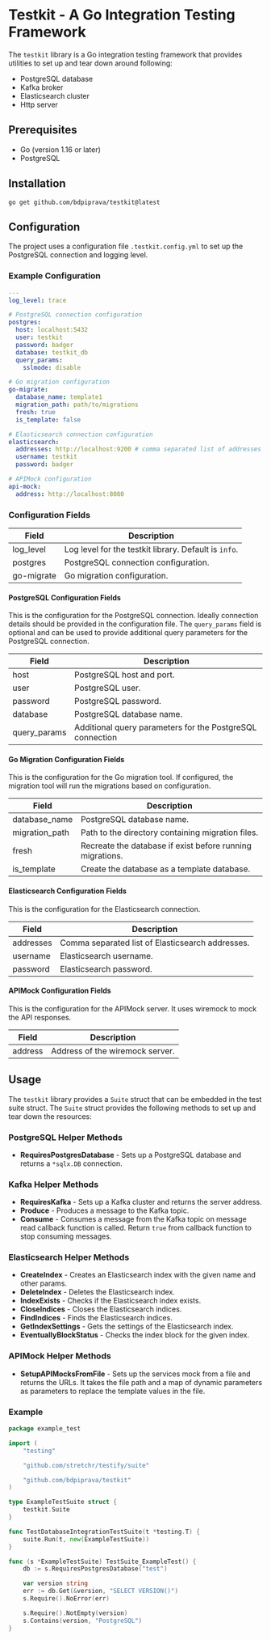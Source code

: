 # Testkit - A Go Integration Testing Framework

The `testkit` library is a Go integration testing framework that provides utilities to set up and tear down around
following:

- PostgreSQL database
- Kafka broker
- Elasticsearch cluster
- Http server

## Prerequisites

- Go (version 1.16 or later)
- PostgreSQL

## Installation

```shell
go get github.com/bdpiprava/testkit@latest
```

## Configuration

The project uses a configuration file `.testkit.config.yml` to set up the PostgreSQL connection and logging level.

### Example Configuration

```yaml
---
log_level: trace

# PostgreSQL connection configuration
postgres:
  host: localhost:5432
  user: testkit
  password: badger
  database: testkit_db
  query_params:
    sslmode: disable

# Go migration configuration
go-migrate:
  database_name: template1
  migration_path: path/to/migrations
  fresh: true
  is_template: false

# Elasticsearch connection configuration
elasticsearch:
  addresses: http://localhost:9200 # comma separated list of addresses
  username: testkit
  password: badger

# APIMock configuration
api-mock:
  address: http://localhost:8080
```

### Configuration Fields

| Field      | Description                                           |
|------------|-------------------------------------------------------|
| log_level  | Log level for the testkit library. Default is `info`. |
| postgres   | PostgreSQL connection configuration.                  |
| go-migrate | Go migration configuration.                           |

#### PostgreSQL Configuration Fields

This is the configuration for the PostgreSQL connection. Ideally connection details should be provided in the
configuration file. The `query_params` field is optional and can be used to provide additional query parameters for the
PostgreSQL connection.

| Field        | Description                                               |
|--------------|-----------------------------------------------------------|
| host         | PostgreSQL host and port.                                 |
| user         | PostgreSQL user.                                          |
| password     | PostgreSQL password.                                      |
| database     | PostgreSQL database name.                                 |
| query_params | Additional query parameters for the PostgreSQL connection |

#### Go Migration Configuration Fields

This is the configuration for the Go migration tool. If configured, the migration tool will run the migrations based on
configuration.

| Field          | Description                                               |
|----------------|-----------------------------------------------------------|
| database_name  | PostgreSQL database name.                                 |
| migration_path | Path to the directory containing migration files.         |
| fresh          | Recreate the database if exist before running migrations. |
| is_template    | Create the database as a template database.               |

#### Elasticsearch Configuration Fields

This is the configuration for the Elasticsearch connection.

| Field     | Description                                      |
|-----------|--------------------------------------------------|
| addresses | Comma separated list of Elasticsearch addresses. |
| username  | Elasticsearch username.                          |
| password  | Elasticsearch password.                          |

#### APIMock Configuration Fields

This is the configuration for the APIMock server. It uses wiremock to mock the API responses.

| Field   | Description                     |
|---------|---------------------------------|
| address | Address of the wiremock server. |

## Usage

The `testkit` library provides a `Suite` struct that can be embedded in the test suite struct. The `Suite` struct
provides
the following methods to set up and tear down the resources:

### PostgreSQL Helper Methods

- **RequiresPostgresDatabase** - Sets up a PostgreSQL database and returns a `*sqlx.DB` connection.

### Kafka Helper Methods

- **RequiresKafka** - Sets up a Kafka cluster and returns the server address.
- **Produce** - Produces a message to the Kafka topic.
- **Consume** - Consumes a message from the Kafka topic on message read callback function is called. Return `true` from
  callback function to stop consuming messages.

### Elasticsearch Helper Methods

- **CreateIndex** - Creates an Elasticsearch index with the given name and other params.
- **DeleteIndex** - Deletes the Elasticsearch index.
- **IndexExists** - Checks if the Elasticsearch index exists.
- **CloseIndices** - Closes the Elasticsearch indices.
- **FindIndices** - Finds the Elasticsearch indices.
- **GetIndexSettings** - Gets the settings of the Elasticsearch index.
- **EventuallyBlockStatus** - Checks the index block for the given index.

### APIMock Helper Methods

- **SetupAPIMocksFromFile** - Sets up the services mock from a file and returns the URLs. It takes the file path and a
  map of dynamic parameters as parameters to replace the template values in the file.

### Example

```go
package example_test

import (
	"testing"

	"github.com/stretchr/testify/suite"

	"github.com/bdpiprava/testkit"
)

type ExampleTestSuite struct {
	testkit.Suite
}

func TestDatabaseIntegrationTestSuite(t *testing.T) {
	suite.Run(t, new(ExampleTestSuite))
}

func (s *ExampleTestSuite) TestSuite_ExampleTest() {
	db := s.RequiresPostgresDatabase("test")

	var version string
	err := db.Get(&version, "SELECT VERSION()")
	s.Require().NoError(err)

	s.Require().NotEmpty(version)
	s.Contains(version, "PostgreSQL")
}
```